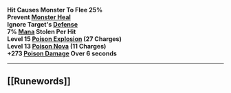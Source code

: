 **Hit Causes Monster To Flee 25%  
Prevent [Monster Heal](https://diablo.fandom.com/wiki/Monster_Heal "Monster Heal")  
Ignore Target's [Defense](https://diablo.fandom.com/wiki/Defense "Defense")  
7% [Mana](https://diablo.fandom.com/wiki/Mana "Mana") Stolen Per Hit  
Level 15 [Poison Explosion](https://diablo.fandom.com/wiki/Poison_Explosion "Poison Explosion") (27 Charges)  
Level 13 [Poison Nova](https://diablo.fandom.com/wiki/Poison_Nova "Poison Nova") (11 Charges)  
+273 [Poison Damage](https://diablo.fandom.com/wiki/Poison "Poison") Over 6 seconds**

---
## [[Runewords]]